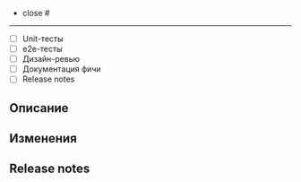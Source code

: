 <!-- Если этот PR закрывает Issue, то укажи ссылку на него. Используй доступные ключевые слова (см. https://docs.github.com/en/get-started/writing-on-github/working-with-advanced-formatting/using-keywords-in-issues-and-pull-requests). -->
- close #

---

<!-- Чеклист. Лишние пункты можно удалить если изменения не подразумевают их наличие. Иначе, необходимо обоснование по каждому пункту. -->
- [ ] Unit-тесты
- [ ] e2e-тесты
- [ ] Дизайн-ревью
- [ ] Документация фичи
- [ ] Release notes

## Описание

<!--
По возможности, напиши подробности о том, что делает PR.

Добавь ссылки на связанные задачи, если такие есть. Это позволит легче разобраться откуда росли
"ноги".

Пример:
- related to #123
-->

## Изменения

<!--
Перечисли изменения и причины по которым они сделаны, если это по какой-то причине не очевидно.
В будущем это поможет ответить почему было сделано именно так.

Если всё прозрачно, то игнорируй этот заголовок.
-->

## Release notes

<!-- 
Необходимо описать основные изменения, которые будут отображены в release notes релиза, в который попадет задача
Формат следующий:
- Изменения нужно сгруппировать в секции. Можно указать несколько секций, порядок не важен. Секция должна быть заголовом второго уровня (`## ${заголовок}`). Ниже список секций
  - Новые компоненты
  - Улучшения
  - Исправления
  - Документация
  - Зависимости
- В каждой секции нужно указать список изменений
- Каждый пункт изменений должен начинаться с '-'
- Если изменение касается какого-то конкретного компонента, то его название должно быть указано и отделено от описания через ':'
Пример:
> - CustomSelect: поправлен баг с неправильным позиционированием

или

> - [CustomSelect](https://vkcom.github.io/VKUI/${version}/#/CustomSelect): поправил баг с неправильным позиционированием 

- Если изменений по одному компоненту несколько, их нужно указать в следующем формате
> - CustomSelect:
>   - Поправлен баг с позиционированием
>   - Добавлен новый props

- Если изменение не касается конкретного компонента, то его нужно также указать через '-' и далее в свободной форме
Пример:
> - Переделан механизм отображения всех модальных окон

- Для каждого пункта можно добавить дополнительную информацию. Ее можно указать на следующей строке после описания изменения

Пример:
> ## Новые компоненты
> - Button: компонент, для отображения кнопок
> Более подробное описание
> {Картинка нового компонента}

-->
